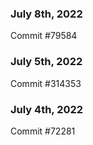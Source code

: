 ### July 8th, 2022

Commit #79584

### July 5th, 2022

Commit #314353


### July 4th, 2022

Commit #72281
